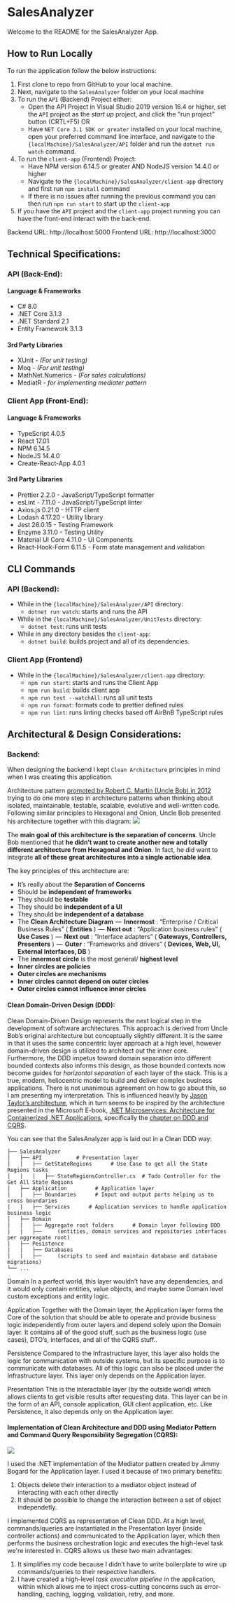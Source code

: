 # SalesAnalyzer
Welcome to the README for the SalesAnalyzer App.
## How to Run Locally
To run the application follow the below instructions:

 1. First clone to repo from GitHub to your local machine. 
 2. Next, navigate to the `SalesAnalyzer` folder on your local machine
 3. To run the `API` (Backend) Project either:
	 - Open the API Project in Visual Studio 2019 version 16.4 or higher,  set the `API` project as the *start up* project, and click the "run project" button (CRTL+F5)  OR
	 - Have `NET Core 3.1 SDK or greater`  installed on your local machine, open your preferred command line interface, and navigate to the `{localMachine}/SalesAnalyzer/API` folder and run the `dotnet run watch` command.
 4. To run the `client-app` (Frontend) Project:
	 - Have NPM version 6.14.5 or greater AND NodeJS version 14.4.0 or higher
	 - Navigate to the `{localMachine}/SalesAnalyzer/client-app` directory and first run `npm install` command
	 - If there is no issues after running the previous command you can then run `npm run start` to start up the `client-app`
5. If you have the `API` project and the `client-app` project running you can have the front-end interact with the back-end.

Backend URL: http://localhost:5000
Frontend URL: http://localhost:3000

## Technical Specifications:
### API (Back-End):
#### Language & Frameworks
 - C# 8.0
 - .NET Core 3.1.3
 - .NET Standard 2.1
 - Entity Framework 3.1.3
 #### 3rd Party Libraries
 - XUnit -  *(For unit testing)*
 - Moq - *(For unit testing)*
 - MathNet.Numerics - *(For sales calculations)*
 - MediatR - *for implementing mediater pattern*
 ### Client App (Front-End):
 #### Language & Frameworks
 - TypeScript 4.0.5
 - React 17.01
 - NPM 6.14.5
 - NodeJS 14.4.0
 - Create-React-App 4.0.1
 #### 3rd Party Libraries
 
 - Prettier 2.2.0 - JavaScript/TypeScript formatter
 - esLint - 7.11.0 - JavaScript/TypeScript linter
 - Axios.js 0.21.0 - HTTP client
 - Lodash 4.17.20 - Utility library
 - Jest 26.0.15 - Testing Framework	
 - Enzyme 3.11.0 - Testing Utility
 - Material UI Core  4.11.0 - UI Components
 - React-Hook-Form 6.11.5 - Form state management and validation

 ## CLI Commands
 ### API (Backend):
 

 - While in the `{localMachine}/SalesAnalyzer/API` directory:
	 - `dotnet run watch`: starts and runs  the API
 - While in the `{localMachine}/SalesAnalyzer/UnitTests` directory:
	 - `dotnet test`: runs unit tests
 - While in any directory besides the `client-app`:
	 - `dotnet build`: builds project and all of its dependencies.

### Client App (Frontend)
 - While in the `{localMachine}/SalesAnalyzer/client-app` directory:
	 - `npm run start`: starts and runs the Client App
	 - `npm run build`: builds client app
	 - `npm run test --watchAll`: runs all unit tests
	 - `npm run format`: formats code to prettier defined rules
	 - `npm run lint`: runs linting checks based off AirBnB TypeScript rules
## Architectural & Design Considerations:
### Backend:
When designing the backend I kept `Clean Architecture` principles in mind when I was creating this application. 

Architecture pattern [promoted by Robert C. Martin (Uncle Bob) in 2012](https://blog.cleancoder.com/uncle-bob/2012/08/13/the-clean-architecture.html) trying to do one more step in architecture patterns when thinking about isolated, maintainable, testable, scalable, evolutive and well-written code. Following similar principles to Hexagonal and Onion, Uncle Bob presented his architecture together with this diagram:
![](https://res.cloudinary.com/practicaldev/image/fetch/s--GaptGMnZ--/c_limit%2Cf_auto%2Cfl_progressive%2Cq_auto%2Cw_880/https://cdn-images-1.medium.com/max/772/0%2A4SYfkCc1p5Z62psJ.jpg)

The  **main goal of this architecture is the separation of concerns**. Uncle Bob mentioned that  **he didn’t want to create another new and totally different architecture from Hexagonal and Onion**. In fact, he did want to integrate  **all of these great architectures into a single actionable idea**.

The key principles of this architecture are:

-   It’s really about the  **Separation of Concerns**
-   Should be  **independent of frameworks**
-   They should be  **testable**
-   They should be  **independent of a UI**
-   They should be  **independent of a database**
-   The  **Clean Architecture Diagram**   —   **Innermost**  : “Enterprise / Critical Business Rules” (  **Entities**  )  —   **Next out**  : “Application business rules” (  **Use Cases**  )  —   **Next out**  : “Interface adapters” (  **Gateways, Controllers, Presenters**  )  —   **Outer**  : “Frameworks and drivers” (  **Devices, Web, UI, External Interfaces, DB**  )
-   The  **innermost circle**  is the most general/  **highest level**
-   **Inner circles are policies**
-   **Outer circles are mechanisms**
-   **Inner circles cannot depend on outer circles**
-   **Outer circles cannot influence inner circles**

#### Clean Domain-Driven Design (DDD):
Clean Domain-Driven Design represents the next logical step in the development of software architectures. This approach is derived from Uncle Bob’s original architecture but conceptually slightly different. It is the same in that it uses the same concentric layer approach at a high level, however domain-driven design is utilized to architect out the inner core. Furthermore, the DDD impetus toward domain separation into different bounded contexts also informs this design, as those bounded contexts now become guides for _horizontal separation_ of each layer of the stack. This is a true, modern, heliocentric model to build and deliver complex business applications. There is not unanimous agreement on how to go about this, so I am presenting my interpretation. This is influenced heavily by [Jason Taylor’s architecture](https://www.youtube.com/watch?v=_lwCVE_XgqI&feature=youtu.be), which in turn seems to be inspired by the architecture presented in the Microsoft E-book, [.NET Microservices: Architecture for Containerized .NET Applications](https://docs.microsoft.com/en-us/dotnet/architecture/microservices/), specifically the [chapter on DDD and CQRS](https://docs.microsoft.com/en-us/dotnet/architecture/microservices/microservice-ddd-cqrs-patterns/).

You can see that the SalesAnalyzer app is laid out in a Clean DDD way:

    ├── SalesAnalyzer
    │   ├── API           # Presentation layer
    |   |   ├── GetStateRegions      # Use Case to get all the State Regions tasks
    |   |   |   ├── StateRegionsController.cs  # Todo Controller for the Get All State Regions
    │   ├── Application         # Application layer
    |   |   ├── Boundaries      # Input and output ports helping us to cross boundaries
    |   |   ├── Services      # Application services to handle application business logic
    │   ├── Domain
    |   |   ├── Aggregate root folders      # Domain layer following DDD
    |   |   ├──     (entities, domain services and repositories interfaces per aggreagate root)
    |	├── Pesistence
    |   |   ├── Databases
    |   |   ├──     (scripts to seed and maintain database and database migrations)      
    └── ...
    
Domain
In a perfect world, this layer wouldn’t have any dependencies, and it would only contain entities, value objects, and maybe some Domain level custom exceptions and entity logic. 

Application
Together with the Domain layer, the Application layer forms the Core of the solution that should be able to operate and provide business logic independently from outer layers and depend solely upon the Domain layer. It contains all of the good stuff, such as the business logic (use cases), DTO’s, interfaces, and all of the CQRS stuff..

Persistence
Compared to the Infrastructure layer, this layer also holds the logic for communication with outside systems, but its specific purpose is to communicate with databases. All of this logic can also be placed under the Infrastructure layer. This layer only depends on the Application layer.

Presentation
This is the interactable layer (by the outside world) which allows clients to get visible results after requesting data. This layer can be in the form of an API, console application, GUI client application, etc. Like Persistence, it also depends only on the Application layer.

#### Implementation of Clean Architecture and DDD using Mediator Pattern and Command Query Responsibility Segregation (CQRS):
![](https://res.cloudinary.com/practicaldev/image/fetch/s--zWl-d5Rw--/c_limit%2Cf_auto%2Cfl_progressive%2Cq_auto%2Cw_880/https://cdn-images-1.medium.com/max/1024/0%2AG5S6qta2TmZHDRcG.png)

I used the .NET implementation of the Mediator pattern created by Jimmy Bogard for the Application layer. I used it because of two primary benefits:

 1. Objects delete their interaction to a mediator object instead of interacting with each other directly
 2. It should be possible to change the interaction between a set of object independetly.
 
I implemented CQRS as representation of Clean DDD. At a high level, commands/queries are instantiated in the Presentation layer (inside controller actions) and communicated to the Application layer, which then performs the business orchestration logic and executes the high-level task we're interested in. CQRS allows us these two main advantages:

 1. It simplifies my code because I didn’t have to write boilerplate
    to wire up commands/queries to their respective handlers.
 2. I have created a high-level  _task execution pipeline_  in the
    application, within which allows me to inject cross-cutting concerns such
    as error-handling, caching, logging, validation, retry, and more.
